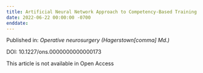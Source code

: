```yaml
---
title: Artificial Neural Network Approach to Competency-Based Training Using a Virtual Reality Neurosurgical Simulation.
date: 2022-06-22 00:00:00 -0700
enddate:
---
```


Published in: *Operative neurosurgery (Hagerstown[comma] Md.)*

DOI: 10.1227/ons.0000000000000173

This article is not available in Open Access



